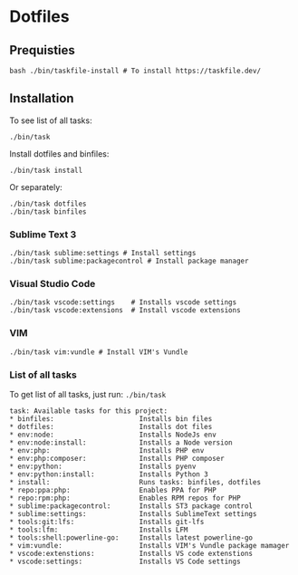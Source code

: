 # Dotfiles
## Prequisties
    bash ./bin/taskfile-install # To install https://taskfile.dev/


## Installation

To see list of all tasks:

    ./bin/task

Install dotfiles and binfiles:
    
    ./bin/task install

Or separately:

    ./bin/task dotfiles
    ./bin/task binfiles

### Sublime Text 3
    ./bin/task sublime:settings # Install settings
    ./bin/task sublime:packagecontrol # Install package manager

### Visual Studio Code
    ./bin/task vscode:settings    # Installs vscode settings
    ./bin/task vscode:extensions  # Install vscode extensions 

### VIM
    ./bin/task vim:vundle # Install VIM's Vundle


### List of all tasks

To get list of all tasks, just run: `./bin/task`

    task: Available tasks for this project:
    * binfiles: 			        Installs bin files
    * dotfiles: 			        Installs dot files
    * env:node: 			        Installs NodeJs env
    * env:node:install: 	        Installs a Node version
    * env:php: 			            Installs PHP env
    * env:php:composer:             Installs PHP composer
    * env:python: 			        Installs pyenv
    * env:python:install: 	        Installs Python 3
    * install: 			            Runs tasks: binfiles, dotfiles
    * repo:ppa:php: 		        Enables PPA for PHP
    * repo:rpm:php: 		        Enables RPM repos for PHP
    * sublime:packagecontrol:       Installs ST3 package control
    * sublime:settings: 		    Installs SublimeText settings
    * tools:git:lfs: 		        Installs git-lfs
    * tools:lfm: 			        Installs LFM
    * tools:shell:powerline-go:     Installs latest powerline-go
    * vim:vundle: 			        Installs VIM's Vundle package mamager
    * vscode:extenstions: 		    Installs VS code extenstions
    * vscode:settings: 		        Installs VS Code settings
